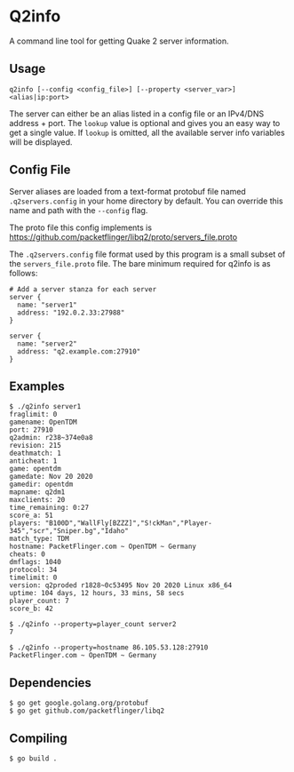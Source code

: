 # Q2info
A command line tool for getting Quake 2 server information.

## Usage
`q2info [--config <config_file>] [--property <server_var>] <alias|ip:port>`

The server can either be an alias listed in a config file or an IPv4/DNS address + port. The `lookup` value is optional and gives you an easy way to get a single value. If `lookup` is omitted, all the available server info variables will be displayed.

## Config File
Server aliases are loaded from a text-format protobuf file named `.q2servers.config` in your home directory by default. You can override this name and path with the `--config` flag.

The proto file this config implements is https://github.com/packetflinger/libq2/proto/servers_file.proto

The `.q2servers.config` file format used by this program is a small subset of the `servers_file.proto` file. The bare minimum required for q2info is as follows:

```
# Add a server stanza for each server
server {
  name: "server1"
  address: "192.0.2.33:27988"
}

server {
  name: "server2"
  address: "q2.example.com:27910"
}
``` 

## Examples
```
$ ./q2info server1
fraglimit: 0
gamename: OpenTDM
port: 27910
q2admin: r238~374e0a8
revision: 215
deathmatch: 1
anticheat: 1
game: opentdm
gamedate: Nov 20 2020
gamedir: opentdm
mapname: q2dm1
maxclients: 20
time_remaining: 0:27
score_a: 51
players: "B100D","WallFly[BZZZ]","S!ckMan","Player-345","scr","Sniper.bg","Idaho"
match_type: TDM
hostname: PacketFlinger.com ~ OpenTDM ~ Germany
cheats: 0
dmflags: 1040
protocol: 34
timelimit: 0
version: q2proded r1828~0c53495 Nov 20 2020 Linux x86_64
uptime: 104 days, 12 hours, 33 mins, 58 secs
player_count: 7
score_b: 42
```
```
$ ./q2info --property=player_count server2
7
```

```
$ ./q2info --property=hostname 86.105.53.128:27910
PacketFlinger.com ~ OpenTDM ~ Germany
```

## Dependencies
```
$ go get google.golang.org/protobuf
$ go get github.com/packetflinger/libq2 
```

## Compiling
```
$ go build .
```
